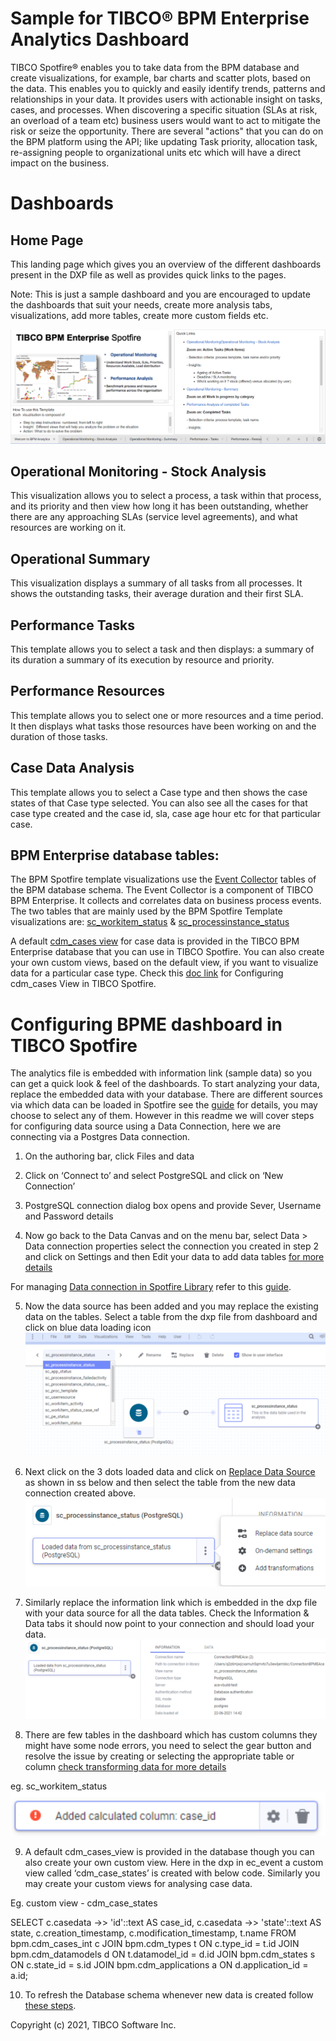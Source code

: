# Sample for TIBCO® BPM Enterprise Analytics Dashboard 

TIBCO Spotfire® enables you to take data from the BPM database and create visualizations, for example, bar charts and scatter plots, based on the data. This enables you to quickly and easily identify trends, patterns and relationships in your data. It provides users with actionable insight on tasks, cases, and processes. When discovering a specific situation (SLAs at risk, an overload of a team etc) business users would want to act to mitigate the risk or seize the opportunity. There are several "actions" that you can do on the BPM platform using the API;  like updating Task priority, allocation task, re-assigning people to organizational units etc which will have a direct impact on the business.

# Dashboards

## Home Page
This landing page which gives you an overview of the different dashboards present in the DXP file as well as provides quick links to the pages. 

Note: This is just a sample dashboard and you are encouraged to update the dashboards that suit your needs, create more analysis tabs, visualizations, add more tables, create more custom fields etc.

![ ](import-screenshots/1.png)

## Operational Monitoring - Stock Analysis
This visualization allows you to select a process, a task within that process, and its priority and then view how long it has been outstanding, whether there are any approaching SLAs (service level agreements), and what resources are working on it.

## Operational Summary
This visualization displays a summary of all tasks from all processes. It shows the outstanding tasks, their average duration and their first SLA.

## Performance Tasks
This template allows you to select a task and then displays:
a summary of its duration
a summary of its execution by resource and priority.

## Performance Resources
This template allows you to select one or more resources and a time period. It then displays what tasks those resources have been working on and the duration of those tasks.

## Case Data Analysis
This template allows you to select a Case type and then shows the case states of that Case type selected. You can also see all the cases for that case type created and the case id, sla, case age hour etc for that particular case.


## BPM Enterprise database tables:
The BPM Spotfire template visualizations use the [Event Collector](https://docs.tibco.com/pub/bpme/5.0.0/doc/html/GUID-386D6A92-D8ED-4F35-9C66-89656C72DD11.html) tables of the BPM database schema. The Event Collector is a component of TIBCO BPM Enterprise. It collects and correlates data on business process events. 
The two tables that are mainly used by the BPM Spotfire Template visualizations are:
[sc_workitem_status](https://docs.tibco.com/pub/bpme/5.0.0/doc/html/GUID-A951223F-C811-4E15-905F-E683D262A4F2.html) & 
[sc_processinstance_status](https://docs.tibco.com/pub/bpme/5.0.0/doc/html/GUID-16C91156-D703-427A-A6DE-E97D44FC1F48.html)

A default [cdm_cases view](https://docs.tibco.com/pub/bpme/5.0.0/doc/html/GUID-F5A41E27-E684-465B-B03A-2F2A89DEE3CF.html) for case data is provided in the TIBCO BPM Enterprise database that you can use in TIBCO Spotfire. You can also create your own custom views, based on the default view, if you want to visualize data for a particular case type. Check this [doc link](https://docs.tibco.com/pub/bpme/5.0.0/doc/html/GUID-A2CFC45E-C6B2-406E-9387-4DBD0B6B866F.html) for Configuring cdm_cases View in TIBCO Spotfire. 



# Configuring BPME dashboard in TIBCO Spotfire

The analytics file is embedded with information link (sample data) so you can get a quick look & feel of the dashboards. To start analyzing your data, replace the embedded data with your database. 
There are different sources via which data can be loaded in Spotfire see the [guide](https://docs.tibco.com/pub/sfire-analyst/11.3.0/doc/html/en-US/TIB_sfire-analyst_UsersGuide/index.htm#t=load%2Fload_loading_data_overview.htm) for details, you may choose to select any of them. However in this readme we will cover steps for configuring data source using a Data Connection, here we are connecting via a Postgres Data connection.

 
1. On the authoring bar, click Files and data
 
2. Click on ‘Connect to’ and select PostgreSQL and click on ‘New Connection’

3. PostgreSQL connection dialog box opens and provide Sever, Username and Password details

4. Now go back to the Data Canvas and on the menu bar, select Data > Data connection properties select the connection you created in step 2 and click on Settings and then Edit your data to add data tables [for more details](https://docs.tibco.com/pub/sfire-analyst/11.3.0/doc/html/en-US/TIB_sfire-analyst_UsersGuide/connect/connect_how_to_edit_data_connection_properties.htm)

For managing [Data connection in Spotfire Library](https://docs.tibco.com/pub/sfire-analyst/11.3.0/doc/html/en-US/TIB_sfire-analyst_UsersGuide/index.htm#t=lib%2Flib_details_on_manage_data_connections.htm) refer to this [guide](https://docs.tibco.com/pub/sfire-analyst/11.3.0/doc/html/en-US/TIB_sfire-analyst_UsersGuide/index.htm#t=lib%2Flib_how_to_work_with_data_connections_and_their_data_sources_in_the_library.htm).

5. Now the data source has been added and you may replace the existing data on the tables. Select a table from the dxp file from dashboard and click on blue data loading icon
![ ](import-screenshots/2.png)

6. Next click on the 3 dots loaded data and click on [Replace Data Source](https://docs.tibco.com/pub/sfire-analyst/11.3.0/doc/html/en-US/TIB_sfire-analyst_UsersGuide/index.htm#t=data%2Fdata_replacing_a_data_source.htm&rhsearch=replace&rhsyns=%20) as shown in ss below and then select the table from the new data connection created above.
![ ](import-screenshots/3.png)

7. Similarly replace the information link which is embedded in the dxp file with your data source for all the data tables. Check the Information & Data tabs it should now point to your connection and should load your data.
![ ](import-screenshots/4.png)

8. There are few tables in the dashboard which has custom columns they might have some node errors, you need to select the gear button and resolve the issue by creating or selecting the appropriate table or column [check transforming data for more details](https://docs.tibco.com/pub/sfire-analyst/11.3.0/doc/html/en-US/TIB_sfire-analyst_UsersGuide/index.htm#t=data%2Fdata_transforming_data.htm&rhsearch=replace&rhsyns=%20)

eg. sc_workitem_status
![ ](import-screenshots/5.png)

9. A default cdm_cases_view is provided in the database though you can also create your own custom view. Here in the dxp in ec_event a custom view called ‘cdm_case_states’ is created with below code. Similarly you may create your custom views for analysing case data.

Eg. custom view - cdm_case_states

SELECT c.casedata ->> 'id'::text AS case_id,
c.casedata ->> 'state'::text AS state,
	c.creation_timestamp,
	c.modification_timestamp,
	t.name
   FROM bpm.cdm_cases_int c
 	JOIN bpm.cdm_types t ON c.type_id = t.id
 	JOIN bpm.cdm_datamodels d ON t.datamodel_id = d.id
 	JOIN bpm.cdm_states s ON c.state_id = s.id
 	JOIN bpm.cdm_applications a ON d.application_id = a.id;


10. To refresh the Database schema whenever new data is created follow [these steps](https://docs.tibco.com/pub/sfire-analyst/11.3.0/doc/html/en-US/TIB_sfire-analyst_UsersGuide/index.htm#t=connect%2Frefreshing_the_database_schema_in_a_data_connection.htm).



Copyright (c) 2021, TIBCO Software Inc.
 
